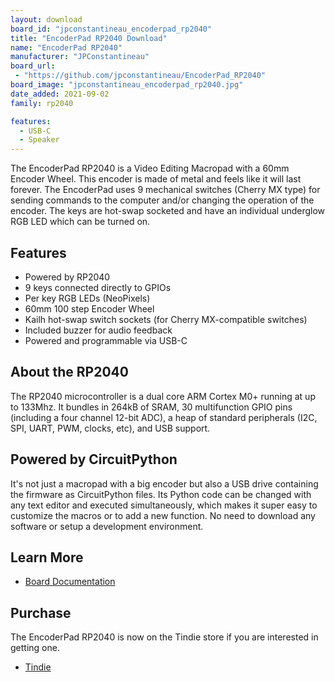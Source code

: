 ```yaml
---
layout: download
board_id: "jpconstantineau_encoderpad_rp2040"
title: "EncoderPad RP2040 Download"
name: "EncoderPad RP2040"
manufacturer: "JPConstantineau"
board_url:
 - "https://github.com/jpconstantineau/EncoderPad_RP2040"
board_image: "jpconstantineau_encoderpad_rp2040.jpg"
date_added: 2021-09-02
family: rp2040

features:
  - USB-C
  - Speaker
---
```


The EncoderPad RP2040 is a Video Editing Macropad with a 60mm Encoder Wheel. This encoder is made of metal and feels like it will last forever. The EncoderPad uses 9 mechanical switches (Cherry MX type) for sending commands to the computer and/or changing the operation of the encoder. The keys are hot-swap socketed and have an individual underglow RGB LED which can be turned on.

## Features
* Powered by RP2040
* 9 keys connected directly to GPIOs
* Per key RGB LEDs (NeoPixels)
* 60mm 100 step Encoder Wheel
* Kailh hot-swap switch sockets (for Cherry MX-compatible switches)
* Included buzzer for audio feedback
* Powered and programmable via USB-C

## About the RP2040
The RP2040 microcontroller is a dual core ARM Cortex M0+ running at up to 133Mhz. It bundles in 264kB of SRAM, 30 multifunction GPIO pins (including a four channel 12-bit ADC), a heap of standard peripherals (I2C, SPI, UART, PWM, clocks, etc), and USB support.

## Powered by CircuitPython
It's not just a macropad with a big encoder but also a USB drive containing the firmware as CircuitPython files. Its Python code can be changed with any text editor and executed simultaneously, which makes it super easy to customize the macros or to add a new function. No need to download any software or setup a development environment.

## Learn More
* [Board Documentation](https://github.com/jpconstantineau/EncoderPad_RP2040)

## Purchase
The EncoderPad RP2040 is now on the Tindie store if you are interested in getting one.
* [Tindie](https://www.tindie.com/products/jpconstantineau/rgb-video-editing-macropad-with-a-rp2040/)
